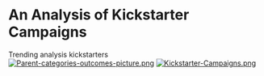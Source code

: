 # An Analysis of Kickstarter Campaigns
Trending analysis kickstarters  
[![Parent-categories-outcomes-picture.png](https://i.postimg.cc/TPJ1Z3zt/Parent-categories-outcomes-picture.png)](https://postimg.cc/t1796pC6)
[![Kickstarter-Campaigns.png](https://i.postimg.cc/0NVxYKR1/Kickstarter-Campaigns.png)](https://postimg.cc/KK3dFz80)
